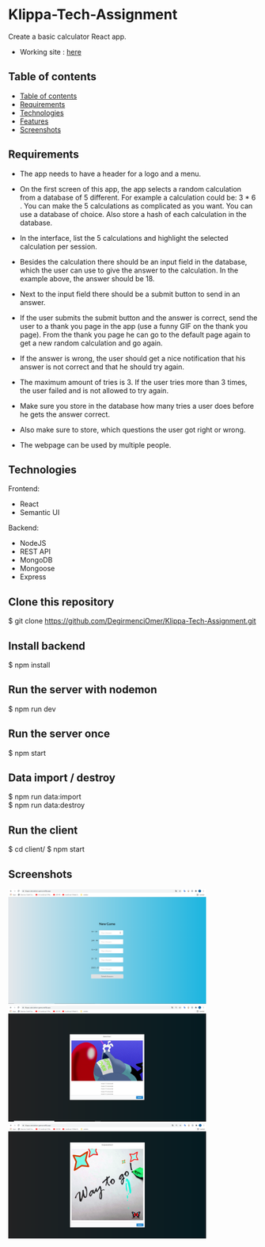 # 




# Klippa-Tech-Assignment

Create a basic calculator React app.

- Working site : [here](https://klippa-calculation-game.netlify.app/)

## Table of contents

- [Table of contents](#table-of-contents)
- [Requirements](#requirements)
- [Technologies](#technologies)
- [Features](#features)
- [Screenshots](#screenshots)

## Requirements

- The app needs to have a header for a logo and a menu.
- On the first screen of this app, the app selects a random calculation from a database of 5 different. For example a calculation could be: 3 \* 6 . You can make the 5 calculations as complicated as you want. You can use a database of choice. Also store a hash of each calculation in the database.

- In the interface, list the 5 calculations and highlight the selected calculation per session.
- Besides the calculation there should be an input field in the database, which the user can use to give the answer to the calculation. In the example above, the answer should be 18.
- Next to the input field there should be a submit button to send in an answer.

- If the user submits the submit button and the answer is correct, send the user to a thank you page in the app (use a funny GIF on the thank you page). From the thank you page he can go to the default page again to get a new random calculation and go again.

- If the answer is wrong, the user should get a nice notification that his answer is not correct and that he should try again.
- The maximum amount of tries is 3. If the user tries more than 3 times, the user failed and is not allowed to try again.
- Make sure you store in the database how many tries a user does before he gets the answer correct.
- Also make sure to store, which questions the user got right or wrong.
- The webpage can be used by multiple people.

## Technologies

Frontend:

- React
- Semantic UI

Backend:

- NodeJS
- REST API
- MongoDB
- Mongoose
- Express

## Clone this repository

\$ git clone https://github.com/DegirmenciOmer/Klippa-Tech-Assignment.git

## Install backend
\$ npm install

## Run the server with nodemon
\$ npm run dev

## Run the server once
\$ npm start

## Data import / destroy
\$ npm run data:import
<br/>
\$ npm run data:destroy

## Run the client
\$ cd client/
\$ npm start

## Screenshots

<img src="./client/public/image.png" width="400" />
<br/>

<img src="./client/public/image2.png" width="400" />
<br/>

<img src="./client/public/image3.png" width="400" />
<br/>




